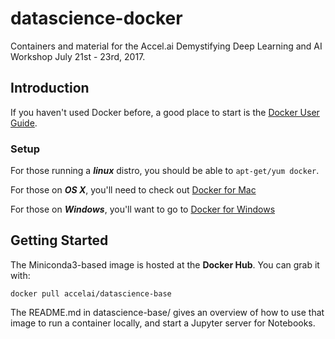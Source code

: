 # datascience-docker

Containers and material for the Accel.ai Demystifying Deep Learning and AI Workshop July 21st - 23rd, 2017.

## Introduction ##

If you haven't used Docker before, a good place to start is the [Docker User Guide](https://docs.docker.com/userguide/).

### Setup ###

For those running a **_linux_** distro, you should be able to `apt-get/yum docker`. 

For those on **_OS X_**, you'll need to check out [Docker for Mac](https://www.docker.com/docker-mac)

For those on **_Windows_**, you'll want to go to [Docker for Windows](https://www.docker.com/docker-windows)

## Getting Started ##

The Miniconda3-based image is hosted at the **Docker Hub**. You can grab it with:

```
docker pull accelai/datascience-base
```

The README.md in datascience-base/ gives an overview of how to use that image to run a container locally, and start a Jupyter server for Notebooks.



